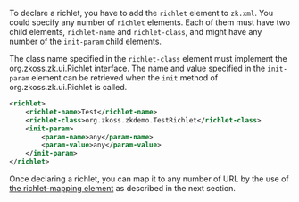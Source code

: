 To declare a richlet, you have to add the `richlet` element to `zk.xml`.
You could specify any number of `richlet` elements. Each of them must
have two child elements, `richlet-name` and `richlet-class`, and might
have any number of the `init-param` child elements.

The class name specified in the `richlet-class` element must implement
the <javadoc type="interface">org.zkoss.zk.ui.Richlet</javadoc>
interface. The name and value specified in the `init-param` element can
be retrieved when the `init` method of
<javadoc method="init(org.zkoss.zk.ui.RichletConfig)" type="interface">org.zkoss.zk.ui.Richlet</javadoc>
is called.

``` xml
<richlet>
    <richlet-name>Test</richlet-name>
    <richlet-class>org.zkoss.zkdemo.TestRichlet</richlet-class>
    <init-param>
        <param-name>any</param-name>
        <param-value>any</param-value>
    </init-param>
</richlet>
```

Once declaring a richlet, you can map it to any number of URL by the use
of [the richlet-mapping
element](ZK_Configuration_Reference/zk.xml/The_richlet-mapping_Element)
as described in the next section.


